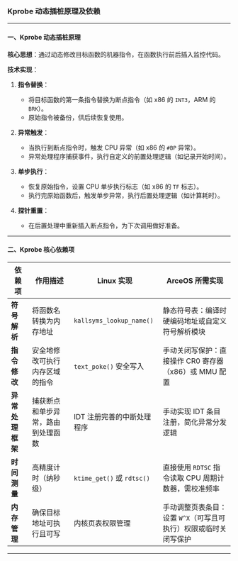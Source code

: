 ### Kprobe 动态插桩原理及依赖

---

#### **一、Kprobe 动态插桩原理**

**核心思想**：通过动态修改目标函数的机器指令，在函数执行前后插入监控代码。

**技术实现**：
1. **指令替换**：
   - 将目标函数的第一条指令替换为断点指令（如 x86 的 `INT3`，ARM 的 `BRK`）。
   - 原始指令被备份，供后续恢复使用。
   
2. **异常触发**：
   - 当执行到断点指令时，触发 CPU 异常（如 x86 的 `#BP` 异常）。
   - 异常处理程序捕获事件，执行自定义的前置处理逻辑（如记录开始时间）。

3. **单步执行**：
   - 恢复原始指令，设置 CPU 单步执行标志（如 x86 的 `TF` 标志）。
   - 执行完原始函数后，触发单步异常，执行后置处理逻辑（如计算耗时）。

4. **探针重置**：
   - 在后置处理中重新插入断点指令，为下次调用做好准备。

---


#### **二、Kprobe 核心依赖项**

| 依赖项               | 作用描述                                                                 | Linux 实现                    | ArceOS 所需实现                                                                 |
|----------------------|------------------------------------------------------------------------|-------------------------------|--------------------------------------------------------------------------------|
| **符号解析**         | 将函数名转换为内存地址                                                  | `kallsyms_lookup_name()`      | 静态符号表：编译时硬编码地址或自定义符号解析模块                                 |
| **指令修改**         | 安全地修改可执行内存区域的指令                                          | `text_poke()` 安全写入        | 手动关闭写保护：直接操作 CR0 寄存器（x86）或 MMU 配置                           |
| **异常处理框架**     | 捕获断点和单步异常，路由到处理函数                                      | IDT 注册完善的中断处理程序     | 手动实现 IDT 条目注册，简化异常分发逻辑                                        |
| **时间测量**         | 高精度计时（纳秒级）                                                    | `ktime_get()` 或 `rdtsc()`    | 直接使用 `RDTSC` 指令读取 CPU 周期计数器，需校准频率                            |
| **内存管理**         | 确保目标地址可执行且可写                                                | 内核页表权限管理              | 手动调整页表条目：设置 `W^X`（可写且可执行）权限或临时关闭写保护               |

---
